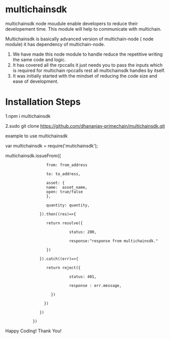 # multichainsdk

multichainsdk node moudule enable developers to reduce their developement time. 
This module will help to communicate with multichain.

Multichainsdk is basically advanced version of multichain-node ( node module) it has dependency of multichain-node. 

1. We have made this node module to handle reduce the repetitive writing the same code and logic.
2. It has covered all the rpccalls it just needs you to pass the inputs which is required for multichain rpccalls rest all multichainsdk handles by itself.
3. It was initially started with the mindset of reducing the code size and ease of development.


# Installation Steps

1.npm i multichainsdk

2.sudo git clone https://github.com/dhananjay-primechain/multichainsdk.git

example to use multichainsdk

var multichainsdk = require('mutichainsdk');


multichainsdk.issueFrom({

                      from: from_address

                      to: to_address,

                      asset: {
                      name:  asset_name,
                      open: true/false
                      },

                      quantity: quantity,

                   }).then((res)=>{

                      return resolve({

                                status: 200,

                                response:"response from multichainsdk."

                      })
                  
                   }).catch((err)=>{

                      return reject({

                                status: 401,

                                response : err.message,

                        })

                     })

                   })

                })
        
 Happy Coding! 
 Thank You!
